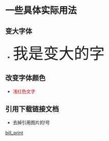 # 一些具体实际用法

## 变大字体

* <font size=20>我是变大的字</font>

## 改变字体颜色

* <font color="#dd0000">浅红色文字</font>

## 引用下载链接文档

* 去掉引用图片的!号

[bill_print](files/bill_print.pdf)